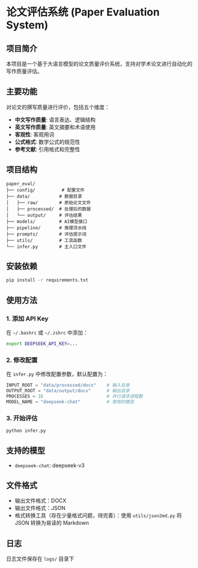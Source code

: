 # 论文评估系统 (Paper Evaluation System)

## 项目简介

本项目是一个基于大语言模型的论文质量评价系统，支持对学术论文进行自动化的写作质量评估。

## 主要功能
对论文的撰写质量进行评价，包括五个维度：
- **中文写作质量**: 语言表达、逻辑结构
- **英文写作质量**: 英文摘要和术语使用
- **客观性**: 客观用词
- **公式格式**: 数学公式的规范性
- **参考文献**: 引用格式和完整性

## 项目结构

```
paper_eval/
├── config/          # 配置文件
├── data/           # 数据目录
│   ├── raw/        # 原始论文文件
│   ├── processed/  # 处理后的数据
│   └── output/     # 评估结果
├── models/         # AI模型接口
├── pipeline/       # 推理流水线
├── prompts/        # 评估提示词
├── utils/          # 工具函数
└── infer.py        # 主入口文件
```

## 安装依赖

```bash
pip install -r requirements.txt
```

## 使用方法

### 1. 添加 API Key
在 `~/.bashrc` 或 `~/.zshrc` 中添加：
```bash
export DEEPSEEK_API_KEY=...
```

### 2. 修改配置

在 `infer.py` 中修改配置参数，默认配置为：

```python
INPUT_ROOT = "data/processed/docx"    # 输入目录
OUTPUT_ROOT = "data/output/docx"      # 输出目录
PROCESSES = 16                        # 并行请求进程数
MODEL_NAME = "deepseek-chat"          # 使用的模型
```


### 3. 开始评估

```bash
python infer.py
```


## 支持的模型

- `deepseek-chat`: deepseek-v3


## 文件格式
- 输出文件格式：DOCX
- 输出文件格式：JSON
- 格式转换工具（存在少量格式问题，待完善）：使用 `utils/json2md.py` 将 JSON 转换为易读的 Markdown

## 日志

日志文件保存在 `logs/` 目录下